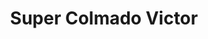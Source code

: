 ---
title: "Super Colmado Victor"
url: /villa-altagracia/super-colmado-victor/
shop: Lebensmittel
---